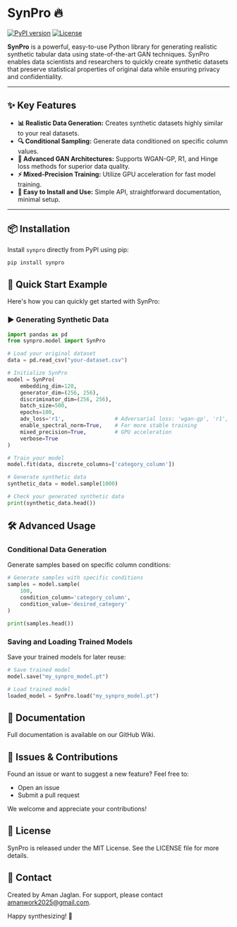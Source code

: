 # SynPro 🔥

[![PyPI version](https://badge.fury.io/py/synpro.svg)](https://pypi.org/project/synpro/)
[![License](https://img.shields.io/badge/license-MIT-blue.svg)](LICENSE)

**SynPro** is a powerful, easy-to-use Python library for generating realistic synthetic tabular data using state-of-the-art GAN techniques. SynPro enables data scientists and researchers to quickly create synthetic datasets that preserve statistical properties of original data while ensuring privacy and confidentiality.

---

## ✨ Key Features

- **📊 Realistic Data Generation:** Creates synthetic datasets highly similar to your real datasets.
- **🔍 Conditional Sampling:** Generate data conditioned on specific column values.
- **🚀 Advanced GAN Architectures:** Supports WGAN-GP, R1, and Hinge loss methods for superior data quality.
- **⚡ Mixed-Precision Training:** Utilize GPU acceleration for fast model training.
- **🔧 Easy to Install and Use:** Simple API, straightforward documentation, minimal setup.

---

## 📦 Installation

Install `synpro` directly from PyPI using pip:

```bash
pip install synpro
```

## 🚀 Quick Start Example

Here's how you can quickly get started with SynPro:

### ▶️ Generating Synthetic Data

```python
import pandas as pd
from synpro.model import SynPro

# Load your original dataset
data = pd.read_csv("your-dataset.csv")

# Initialize SynPro
model = SynPro(
    embedding_dim=128,
    generator_dim=(256, 256),
    discriminator_dim=(256, 256),
    batch_size=500,
    epochs=100,
    adv_loss='r1',                # Adversarial loss: 'wgan-gp', 'r1', or 'hinge'
    enable_spectral_norm=True,    # For more stable training
    mixed_precision=True,         # GPU acceleration
    verbose=True
)

# Train your model
model.fit(data, discrete_columns=['category_column'])

# Generate synthetic data
synthetic_data = model.sample(1000)

# Check your generated synthetic data
print(synthetic_data.head())
```

## 🛠️ Advanced Usage

### Conditional Data Generation

Generate samples based on specific column conditions:

```python
# Generate samples with specific conditions
samples = model.sample(
    100,
    condition_column='category_column',
    condition_value='desired_category'
)

print(samples.head())
```

### Saving and Loading Trained Models

Save your trained models for later reuse:

```python
# Save trained model
model.save("my_synpro_model.pt")

# Load trained model
loaded_model = SynPro.load("my_synpro_model.pt")
```

## 📖 Documentation

Full documentation is available on our GitHub Wiki.

## 🐞 Issues & Contributions

Found an issue or want to suggest a new feature? Feel free to:

- Open an issue
- Submit a pull request

We welcome and appreciate your contributions!

## 📜 License

SynPro is released under the MIT License. See the LICENSE file for more details.

## 📧 Contact

Created by Aman Jaglan. For support, please contact amanwork2025@gmail.com.

Happy synthesizing! 🎉
```